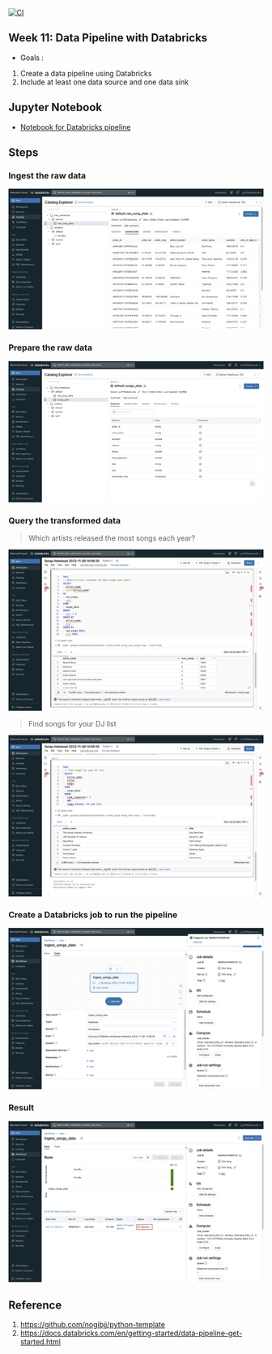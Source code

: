 [![CI](https://github.com/nogibjj/python-template/actions/workflows/cicd.yml/badge.svg)](https://github.com/nogibjj/python-template/actions/workflows/cicd.yml)
## Week 11: Data Pipeline with Databricks
- Goals :
1. Create a data pipeline using Databricks
2. Include at least one data source and one data sink

## Jupyter Notebook
- [Notebook for Databricks pipeline](https://github.com/nogibjj/Week11-Databricks/blob/main/Songs%20Notebook%202023-11-08%2014_06_35.ipynb)

## Steps
### Ingest the raw data

![](Results/raw_data.png)

### Prepare the raw data

![](Results/prepared_data.png)

### Query the transformed data

> Which artists released the most songs each year?

![](Results/sql_query1.png)

> Find songs for your DJ list

![](Results/sql_query2.png)

### Create a Databricks job to run the pipeline

![](Results/pipeline.png)


### Result

![](Results/result.png)

## Reference

1. https://github.com/nogibjj/python-template
2. https://docs.databricks.com/en/getting-started/data-pipeline-get-started.html